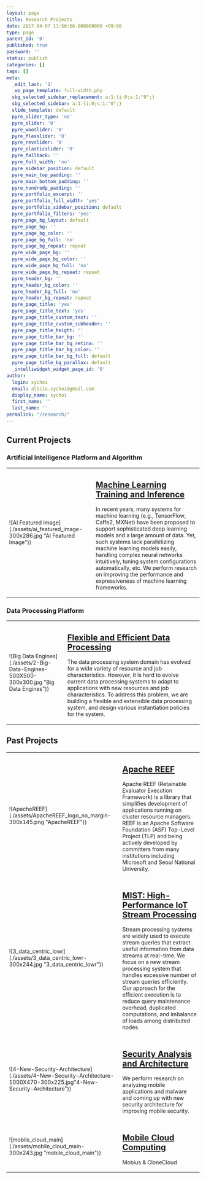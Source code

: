 ```yaml
---
layout: page
title: Research Projects
date: 2017-04-07 11:50:56.000000000 +09:00
type: page
parent_id: '0'
published: true
password: ''
status: publish
categories: []
tags: []
meta:
  _edit_last: '1'
  _wp_page_template: full-width.php
  sbg_selected_sidebar_replacement: a:1:{i:0;s:1:"0";}
  sbg_selected_sidebar: a:1:{i:0;s:1:"0";}
  slide_template: default
  pyre_slider_type: 'no'
  pyre_slider: '0'
  pyre_wooslider: '0'
  pyre_flexslider: '0'
  pyre_revslider: '0'
  pyre_elasticslider: '0'
  pyre_fallback: ''
  pyre_full_width: 'no'
  pyre_sidebar_position: default
  pyre_main_top_padding: ''
  pyre_main_bottom_padding: ''
  pyre_hundredp_padding: ''
  pyre_portfolio_excerpt: ''
  pyre_portfolio_full_width: 'yes'
  pyre_portfolio_sidebar_position: default
  pyre_portfolio_filters: 'yes'
  pyre_page_bg_layout: default
  pyre_page_bg: ''
  pyre_page_bg_color: ''
  pyre_page_bg_full: 'no'
  pyre_page_bg_repeat: repeat
  pyre_wide_page_bg: ''
  pyre_wide_page_bg_color: ''
  pyre_wide_page_bg_full: 'no'
  pyre_wide_page_bg_repeat: repeat
  pyre_header_bg: ''
  pyre_header_bg_color: ''
  pyre_header_bg_full: 'no'
  pyre_header_bg_repeat: repeat
  pyre_page_title: 'yes'
  pyre_page_title_text: 'yes'
  pyre_page_title_custom_text: ''
  pyre_page_title_custom_subheader: ''
  pyre_page_title_height: ''
  pyre_page_title_bar_bg: ''
  pyre_page_title_bar_bg_retina: ''
  pyre_page_title_bar_bg_color: ''
  pyre_page_title_bar_bg_full: default
  pyre_page_title_bg_parallax: default
  _intelliwidget_widget_page_id: '0'
author:
  login: sychoi
  email: alicia.sychoi@gmail.com
  display_name: sychoi
  first_name: ''
  last_name: ''
permalink: "/research/"
---
```

<h2>Current Projects</h2>

<h3>Artificial Intelligence Platform and Algorithm</h3>

<table>

<tbody>

<tr>

<td class="first">![AI Featured Image](./assets/ai_featured_image-300x286.jpg "AI Featured Image"))</td>

<td>

## [Machine Learning Training and Inference](http://spl.snu.ac.kr/portfolio-items/artificial-intelligence-platform/)

In recent years, many systems for machine learning (e.g., TensorFlow, Caffe2, MXNet) have been proposed to support sophisticated deep learning models and a large amount of data. Yet, such systems lack parallelizing machine learning models easily, handling complex neural networks intuitively, tuning system configurations automatically, etc. We perform research on improving the performance and expressiveness of machine learning frameworks.

</td>

</tr>

</tbody>

</table>

<h3>Data Processing Platform</h3>

<table>

<tbody>

<tr>

<td class="first">![Big Data Engines](./assets/2-Big-Data-Engines-500X500-300x300.jpg "Big Data Engines"))</td>

<td class="second">

## [Flexible and Efficient Data Processing](http://spl.snu.ac.kr/portfolio-items/big-data-processing/)

The data processing system domain has evolved for a wide variety of resource and job characteristics. However, it is hard to evolve current data processing systems to adapt to applications with new resources and job characteristics. To address this problem, we are building a flexible and extensible data processing system, and design various instantiation policies for the system.

</td>

</tr>

</tbody>

</table>






<h2>Past Projects</h2>

<table>

<tbody>

<tr>

<td class="first">![ApacheREEF](./assets/ApacheREEF_logo_no_margin-300x145.png "ApacheREEF"))</td>

<td class="second">

## [Apache REEF](http://spl.snu.ac.kr/portfolio-items/apache-reef/)

Apache REEF (Retainable Evaluator Execution Framework) is a library that simplifies development of applications running on cluster resource managers. REEF is an Apache Software Foundation (ASF) Top-Level Project (TLP) and being actively developed by committers from many institutions including Microsoft and Seoul National University.

</td>

</tr>

<tr>

<td>![3_data_centric_lowr](./assets/3_data_centric_lowr-300x244.jpg "3_data_centric_lowr"))</td>

<td>

## [MIST: High-Performance IoT Stream Processing](http://spl.snu.ac.kr/portfolio-items/stream-processing/)

Stream processing systems are widely used to execute stream queries that extract useful information from data streams at real-time. We focus on a new stream processing system that handles excessive number of stream queries efficiently. Our approach for the efficient execution is to reduce query maintenance overhead, duplicated computations, and imbalance of loads among distributed nodes.

</td>

</tr>

<tr>

<td class="first">![4-New-Security-Architecture](./assets/4-New-Security-Architecture-1000X470-300x225.jpg"4-New-Security-Architecture"))</td>

<td class="second">

## [Security Analysis and Architecture](http://spl.snu.ac.kr/portfolio-items/security-analysis-and-architecture/)

We perform research on analyzing mobile applications and malware and coming up with new security architecture for improving mobile security.

</td>

</tr>

<tr>

<td class="first">![mobile_cloud_main](./assets/mobile_cloud_main-300x243.jpg "mobile_cloud_main"))</td>

<td class="second">

## [Mobile Cloud Computing](http://spl.snu.ac.kr/portfolio-items/mobius-unified-messaging-and-data-serving-for-mobile-apps/)

Mobius & CloneCloud

</td>

</tr>

</tbody>

</table>